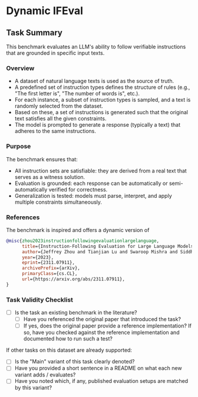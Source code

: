 # Dynamic IFEval

## Task Summary
This benchmark evaluates an LLM's ability to follow verifiable instructions that are grounded in specific input texts.

### Overview
- A dataset of natural language texts is used as the source of truth.
- A predefined set of instruction types defines the structure of rules (e.g., "The first letter is", "The number of words is", etc.).
- For each instance, a subset of instruction types is sampled, and a text is randomly selected from the dataset.
- Based on these, a set of instructions is generated such that the original text satisfies all the given constraints.
- The model is prompted to generate a response (typically a text) that adheres to the same instructions.

### Purpose
The benchmark ensures that:

- All instruction sets are satisfiable: they are derived from a real text that serves as a witness solution.
- Evaluation is grounded: each response can be automatically or semi-automatically verified for correctness.
- Generalization is tested: models must parse, interpret, and apply multiple constraints simultaneously.

### References
The benchmark is inspired and offers a dynamic version of
```bibtex
@misc{zhou2023instructionfollowingevaluationlargelanguage,
      title={Instruction-Following Evaluation for Large Language Models}, 
      author={Jeffrey Zhou and Tianjian Lu and Swaroop Mishra and Siddhartha Brahma and Sujoy Basu and Yi Luan and Denny Zhou and Le Hou},
      year={2023},
      eprint={2311.07911},
      archivePrefix={arXiv},
      primaryClass={cs.CL},
      url={https://arxiv.org/abs/2311.07911}, 
}
```


### Task Validity Checklist

- [ ] Is the task an existing benchmark in the literature?
  - [ ] Have you referenced the original paper that introduced the task?
  - [ ] If yes, does the original paper provide a reference implementation? If so, have you checked against the reference implementation and documented how to run such a test?

If other tasks on this dataset are already supported:

- [ ] Is the "Main" variant of this task clearly denoted?
- [ ] Have you provided a short sentence in a README on what each new variant adds / evaluates?
- [ ] Have you noted which, if any, published evaluation setups are matched by this variant?
